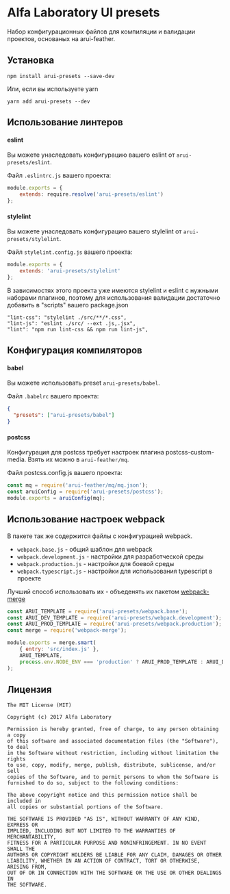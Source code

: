 Alfa Laboratory UI presets
==========================

Набор конфигурационных файлов для компиляции и валидации проектов, основаных на arui-feather.

Установка
---------
```
npm install arui-presets --save-dev
```

Или, если вы используете yarn
```
yarn add arui-presets --dev
```

Использование линтеров
----------------------

#### eslint
Вы можете унаследовать конфигурацию вашего eslint от `arui-presets/eslint`.


Файл `.eslintrc.js` вашего проекта:
```js
module.exports = {
    extends: require.resolve('arui-presets/eslint')
};
```

#### stylelint
Вы можете унаследовать конфигурацию вашего stylelint от `arui-presets/stylelint`.


Файл `stylelint.config.js` вашего проекта:
```js
module.exports = {
    extends: 'arui-presets/stylelint'
};
```

В зависимостях этого проекта уже имеются stylelint и eslint с нужными наборами плагинов, поэтому
для использования валидации достаточно добавить в "scripts" вашего package.json
```
"lint-css": "stylelint ./src/**/*.css",
"lint-js": "eslint ./src/ --ext .js,.jsx",
"lint": "npm run lint-css && npm run lint-js",
```

Конфигурация компиляторов
-------------------------

#### babel
Вы можете использовать preset `arui-presets/babel`.


Файл `.babelrc` вашего проекта:
```json
{
  "presets": ["arui-presets/babel"]
}
```


#### postcss
Конфигурация для postcss требует настроек плагина postcss-custom-media. Взять их можно в `arui-feather/mq`.

Файл postcss.config.js вашего проекта:
```js
const mq = require('arui-feather/mq/mq.json');
const aruiConfig = require('arui-presets/postcss');
module.exports = aruiConfig(mq);
```

Использование настроек webpack
------------------------------

В пакете так же содержится файлы с конфигурацией webpack.

- `webpack.base.js` - общий шаблон для webpack
- `webpack.development.js` - настройки для разработческой среды
- `webpack.production.js` - настройки для боевой среды
- `webpack.typescript.js` - настройки для использования typescript в проекте

Лучший способ использовать их - объеденять их пакетом [webpack-merge](https://github.com/survivejs/webpack-merge)

```js
const ARUI_TEMPLATE = require('arui-presets/webpack.base');
const ARUI_DEV_TEMPLATE = require('arui-presets/webpack.development');
const ARUI_PROD_TEMPLATE = require('arui-presets/webpack.production');
const merge = require('webpack-merge');

module.exports = merge.smart(
    { entry: 'src/index.js' },
    ARUI_TEMPLATE,
    process.env.NODE_ENV === 'production' ? ARUI_PROD_TEMPLATE : ARUI_DEV_TEMPLATE
);
```

Лицензия
--------

```
The MIT License (MIT)

Copyright (c) 2017 Alfa Laboratory

Permission is hereby granted, free of charge, to any person obtaining a copy
of this software and associated documentation files (the "Software"), to deal
in the Software without restriction, including without limitation the rights
to use, copy, modify, merge, publish, distribute, sublicense, and/or sell
copies of the Software, and to permit persons to whom the Software is
furnished to do so, subject to the following conditions:

The above copyright notice and this permission notice shall be included in
all copies or substantial portions of the Software.

THE SOFTWARE IS PROVIDED "AS IS", WITHOUT WARRANTY OF ANY KIND, EXPRESS OR
IMPLIED, INCLUDING BUT NOT LIMITED TO THE WARRANTIES OF MERCHANTABILITY,
FITNESS FOR A PARTICULAR PURPOSE AND NONINFRINGEMENT. IN NO EVENT SHALL THE
AUTHORS OR COPYRIGHT HOLDERS BE LIABLE FOR ANY CLAIM, DAMAGES OR OTHER
LIABILITY, WHETHER IN AN ACTION OF CONTRACT, TORT OR OTHERWISE, ARISING FROM,
OUT OF OR IN CONNECTION WITH THE SOFTWARE OR THE USE OR OTHER DEALINGS IN
THE SOFTWARE.
```
